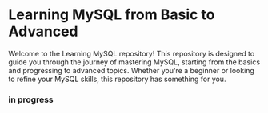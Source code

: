 # Learning MySQL from Basic to Advanced
Welcome to the Learning MySQL repository! This repository is designed to guide you through the journey of mastering MySQL, starting from the basics and progressing to advanced topics. Whether you're a beginner or looking to refine your MySQL skills, this repository has something for you.

### in progress
